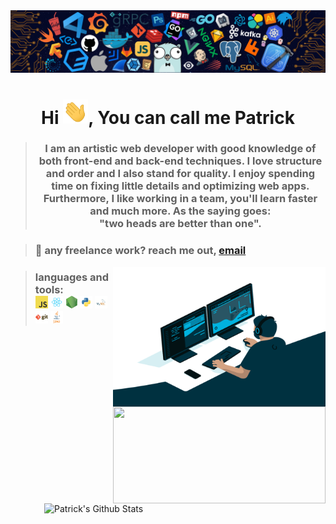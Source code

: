 <img src="languages-header.png" alt="languages-img">
<h1 align="center">Hi <img src="wave.gif" width="40px">, You can call me Patrick</h1>

> ### <p align="center">I am an artistic web developer with good knowledge of both front-end and back-end techniques. I love structure and order and I also stand for quality. I enjoy spending time on fixing little details and optimizing web apps. Furthermore, I like working in a team, you'll learn faster and much more. As the saying goes: <br>"two heads are better than one". 

> ### 💼 any freelance work? reach me out, [email](mailto:patrickmwila.org@gmail.com) </p>
  
<img align="right" src="code.gif" alt="code-gif-img" width="340" height="223">

> ### languages and tools: <br> <code><img height="20" src="https://raw.githubusercontent.com/github/explore/80688e429a7d4ef2fca1e82350fe8e3517d3494d/topics/javascript/javascript.png"></code> <code><img height="20" src="https://raw.githubusercontent.com/github/explore/80688e429a7d4ef2fca1e82350fe8e3517d3494d/topics/react/react.png"></code> <code><img height="20" src="https://raw.githubusercontent.com/github/explore/80688e429a7d4ef2fca1e82350fe8e3517d3494d/topics/nodejs/nodejs.png"></code> <code><img height="20" src="https://raw.githubusercontent.com/github/explore/80688e429a7d4ef2fca1e82350fe8e3517d3494d/topics/python/python.png"></code> <code><img height="20" src="https://raw.githubusercontent.com/github/explore/80688e429a7d4ef2fca1e82350fe8e3517d3494d/topics/mysql/mysql.png"></code> <code><img height="20" src="https://raw.githubusercontent.com/github/explore/80688e429a7d4ef2fca1e82350fe8e3517d3494d/topics/git/git.png"></code> <code><img height="20" src="https://raw.githubusercontent.com/github/explore/80688e429a7d4ef2fca1e82350fe8e3517d3494d/topics/java/java.png"></code>

<img width="340" height="155" align="right" src="https://github-readme-stats-defcon27.vercel.app/api/top-langs/?username=patrickmwila&langs_count=6&hide=handlebars,jupyter notebook,css theme=react&line_height=27&layout=compact" />
<img width="450" align="right" src="https://github-readme-stats-defcon27.vercel.app/api?username=patrickmwila&show_icons=true&line_height=21&theme=react" alt="Patrick's Github Stats" />